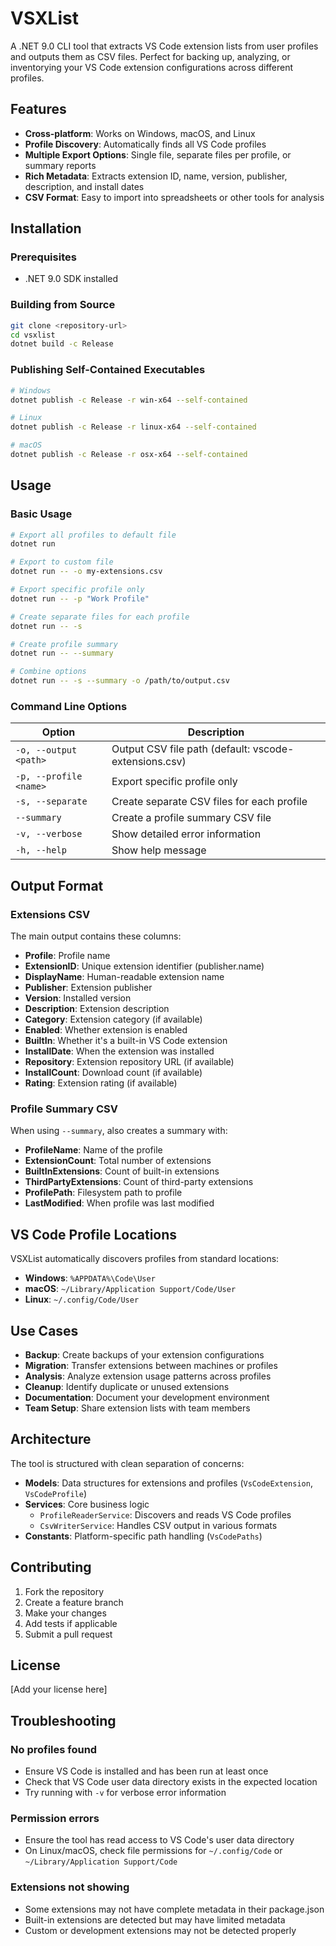 # VSXList

A .NET 9.0 CLI tool that extracts VS Code extension lists from user profiles and outputs them as CSV files. Perfect for backing up, analyzing, or inventorying your VS Code extension configurations across different profiles.

## Features

- **Cross-platform**: Works on Windows, macOS, and Linux
- **Profile Discovery**: Automatically finds all VS Code profiles
- **Multiple Export Options**: Single file, separate files per profile, or summary reports
- **Rich Metadata**: Extracts extension ID, name, version, publisher, description, and install dates
- **CSV Format**: Easy to import into spreadsheets or other tools for analysis

## Installation

### Prerequisites
- .NET 9.0 SDK installed

### Building from Source
```bash
git clone <repository-url>
cd vsxlist
dotnet build -c Release
```

### Publishing Self-Contained Executables
```bash
# Windows
dotnet publish -c Release -r win-x64 --self-contained

# Linux
dotnet publish -c Release -r linux-x64 --self-contained

# macOS
dotnet publish -c Release -r osx-x64 --self-contained
```

## Usage

### Basic Usage
```bash
# Export all profiles to default file
dotnet run

# Export to custom file
dotnet run -- -o my-extensions.csv

# Export specific profile only
dotnet run -- -p "Work Profile"

# Create separate files for each profile
dotnet run -- -s

# Create profile summary
dotnet run -- --summary

# Combine options
dotnet run -- -s --summary -o /path/to/output.csv
```

### Command Line Options

| Option | Description |
|--------|-------------|
| `-o, --output <path>` | Output CSV file path (default: vscode-extensions.csv) |
| `-p, --profile <name>` | Export specific profile only |
| `-s, --separate` | Create separate CSV files for each profile |
| `--summary` | Create a profile summary CSV file |
| `-v, --verbose` | Show detailed error information |
| `-h, --help` | Show help message |

## Output Format

### Extensions CSV
The main output contains these columns:
- **Profile**: Profile name
- **ExtensionID**: Unique extension identifier (publisher.name)
- **DisplayName**: Human-readable extension name
- **Publisher**: Extension publisher
- **Version**: Installed version
- **Description**: Extension description
- **Category**: Extension category (if available)
- **Enabled**: Whether extension is enabled
- **BuiltIn**: Whether it's a built-in VS Code extension
- **InstallDate**: When the extension was installed
- **Repository**: Extension repository URL (if available)
- **InstallCount**: Download count (if available)
- **Rating**: Extension rating (if available)

### Profile Summary CSV
When using `--summary`, also creates a summary with:
- **ProfileName**: Name of the profile
- **ExtensionCount**: Total number of extensions
- **BuiltInExtensions**: Count of built-in extensions
- **ThirdPartyExtensions**: Count of third-party extensions
- **ProfilePath**: Filesystem path to profile
- **LastModified**: When profile was last modified

## VS Code Profile Locations

VSXList automatically discovers profiles from standard locations:

- **Windows**: `%APPDATA%\Code\User`
- **macOS**: `~/Library/Application Support/Code/User`
- **Linux**: `~/.config/Code/User`

## Use Cases

- **Backup**: Create backups of your extension configurations
- **Migration**: Transfer extensions between machines or profiles
- **Analysis**: Analyze extension usage patterns across profiles
- **Cleanup**: Identify duplicate or unused extensions
- **Documentation**: Document your development environment
- **Team Setup**: Share extension lists with team members

## Architecture

The tool is structured with clean separation of concerns:

- **Models**: Data structures for extensions and profiles (`VsCodeExtension`, `VsCodeProfile`)
- **Services**: Core business logic
  - `ProfileReaderService`: Discovers and reads VS Code profiles
  - `CsvWriterService`: Handles CSV output in various formats
- **Constants**: Platform-specific path handling (`VsCodePaths`)

## Contributing

1. Fork the repository
2. Create a feature branch
3. Make your changes
4. Add tests if applicable
5. Submit a pull request

## License

[Add your license here]

## Troubleshooting

### No profiles found
- Ensure VS Code is installed and has been run at least once
- Check that VS Code user data directory exists in the expected location
- Try running with `-v` for verbose error information

### Permission errors
- Ensure the tool has read access to VS Code's user data directory
- On Linux/macOS, check file permissions for `~/.config/Code` or `~/Library/Application Support/Code`

### Extensions not showing
- Some extensions may not have complete metadata in their package.json
- Built-in extensions are detected but may have limited metadata
- Custom or development extensions may not be detected properly